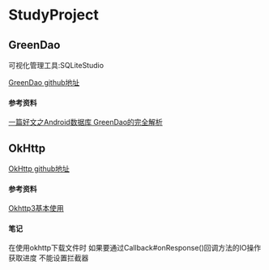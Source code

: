 # StudyProject
## GreenDao
可视化管理工具:SQLiteStudio

[GreenDao github地址](https://github.com/greenrobot/greenDAO)
#### 参考资料
[一篇好文之Android数据库 GreenDao的完全解析](https://www.jianshu.com/p/53083f782ea2)
## OkHttp
[OkHttp github地址](https://github.com/square/okhttp)
#### 参考资料
[Okhttp3基本使用](https://www.jianshu.com/p/da4a806e599b)
#### 笔记
在使用okhttp下载文件时 如果要通过Callback#onResponse()回调方法的IO操作获取进度 不能设置拦截器